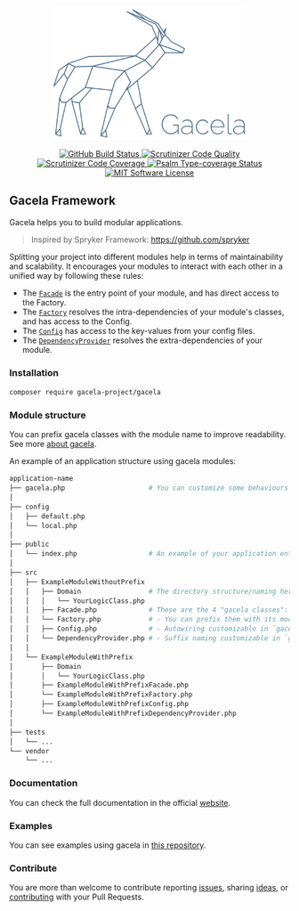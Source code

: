 <p align="center">
  <img src="gacela-logo.svg" width="350" alt="Gacela logo"/>
</p>

<p align="center">
  <a href="https://github.com/gacela-project/gacela/actions">
    <img src="https://github.com/gacela-project/gacela/workflows/CI/badge.svg" alt="GitHub Build Status">
  </a>
  <a href="https://scrutinizer-ci.com/g/gacela-project/gacela/?branch=master">
    <img src="https://scrutinizer-ci.com/g/gacela-project/gacela/badges/quality-score.png?b=master" alt="Scrutinizer Code Quality">
  </a>
  <a href="https://scrutinizer-ci.com/g/gacela-project/gacela/?branch=master">
    <img src="https://scrutinizer-ci.com/g/gacela-project/gacela/badges/coverage.png?b=master" alt="Scrutinizer Code Coverage">
  </a>
  <a href="https://shepherd.dev/github/gacela-project/gacela">
    <img src="https://shepherd.dev/github/gacela-project/gacela/coverage.svg" alt="Psalm Type-coverage Status">
  </a>
  <a href="https://github.com/gacela-project/gacela/master/LICENSE">
    <img src="https://img.shields.io/badge/License-MIT-green.svg" alt="MIT Software License">
  </a>
</p>

## Gacela Framework

Gacela helps you to build modular applications.

> Inspired by Spryker Framework: https://github.com/spryker

Splitting your project into different modules help in terms of maintainability and scalability.
It encourages your modules to interact with each other in a unified way by following these rules:

- The [`Facade`](https://gacela-project.com/docs/facade/) is the entry point of your module, and has direct access to the Factory.
- The [`Factory`](https://gacela-project.com/docs/factory/) resolves the intra-dependencies of your module's classes, and has access to the Config.
- The [`Config`](https://gacela-project.com/docs/config/) has access to the key-values from your config files.
- The [`DependencyProvider`](https://gacela-project.com/docs/dependency-provider/) resolves the extra-dependencies of your module.

### Installation

```bash
composer require gacela-project/gacela
```

### Module structure

You can prefix gacela classes with the module name to improve readability. See more [about gacela](https://gacela-project.com/about-gacela/).

An example of an application structure using gacela modules:

```bash
application-name
├── gacela.php                     # You can customize some behaviours of gacela. 
│
├── config
│   ├── default.php
│   └── local.php
│
├── public
│   └── index.php                  # An example of your application entry point.
│
├── src
│   ├── ExampleModuleWithoutPrefix
│   │   ├── Domain                 # The directory structure/naming here is up to you.
│   │   │   └── YourLogicClass.php
│   │   ├── Facade.php             # These are the 4 "gacela classes":
│   │   └── Factory.php            # - You can prefix them with its module name.
│   │   ├── Config.php             # - Autowiring customizable in `gacela.php`.
│   │   └── DependencyProvider.php # - Suffix naming customizable in `gacela.php`.
│   │
│   └── ExampleModuleWithPrefix
│       ├── Domain
│       │   └── YourLogicClass.php
│       ├── ExampleModuleWithPrefixFacade.php
│       └── ExampleModuleWithPrefixFactory.php
│       ├── ExampleModuleWithPrefixConfig.php
│       └── ExampleModuleWithPrefixDependencyProvider.php
│
├── tests
│   └── ...
└── vendor
    └── ...
```

### Documentation

You can check the full documentation in the official [website](https://gacela-project.com/).

### Examples

You can see examples using gacela in [this repository](https://github.com/gacela-project/gacela-example).

### Contribute

You are more than welcome to contribute reporting 
[issues](https://github.com/gacela-project/gacela/issues), 
sharing [ideas](https://github.com/gacela-project/gacela/discussions),
or [contributing](.github/CONTRIBUTING.md) with your Pull Requests.
